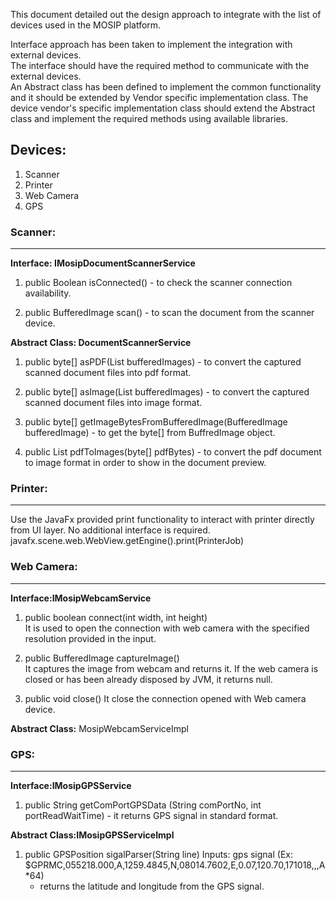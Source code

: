 
This document detailed out the design approach to integrate with the list of devices used in the MOSIP platform.

Interface approach has been taken to implement the integration with external devices.  
The interface should have the required method to communicate with the external devices.  
An Abstract class has been defined to implement the common functionality and it should be extended by Vendor specific implementation class.
The device vendor's specific implementation class should extend the Abstract class and implement the required methods using available libraries. 

## Devices:
1. Scanner
2. Printer
3. Web Camera
4. GPS

### Scanner: 
***

**Interface: IMosipDocumentScannerService**  
   1. public Boolean isConnected()  -  to check the scanner connection availability.
   
   2. public BufferedImage scan() -   to scan the document from the scanner device.  

**Abstract Class: DocumentScannerService**  
1. public byte[] asPDF(List<BufferedImage> bufferedImages) -  to convert the captured scanned document files into pdf format.  

2. public byte[] asImage(List<BufferedImage> bufferedImages) -  to convert the captured scanned document files into image format.  

3. public byte[] getImageBytesFromBufferedImage(BufferedImage bufferedImage) - to get the byte[] from BuffredImage object.  

4. public List<BufferedImage>  pdfToImages(byte[] pdfBytes) - to convert the pdf document to image format in order to show in the document preview.  

### Printer:
***
 Use the JavaFx provided print functionality to interact with printer directly from UI layer. No additional interface is required. 
 javafx.scene.web.WebView.getEngine().print(PrinterJob)

### Web Camera: 
***
 
**Interface:IMosipWebcamService**   
1. public boolean connect(int width, int height)  
   It is used to open the connection with web camera with the specified resolution provided in the input.  

2. public BufferedImage captureImage()  
   It captures the image from webcam and returns it. If the web camera is closed or has been already disposed by JVM, it returns null.  

3. public void close()
   It close the connection opened with Web camera device.

**Abstract Class:**  MosipWebcamServiceImpl

### GPS:  
***

**Interface:IMosipGPSService**   
1. public String getComPortGPSData (String comPortNo, int portReadWaitTime) - it returns GPS signal in standard format.

**Abstract Class:IMosipGPSServiceImpl**    
1. public GPSPosition sigalParser(String line)
Inputs: gps signal (Ex: $GPRMC,055218.000,A,1259.4845,N,08014.7602,E,0.07,120.70,171018,,,A*64)
   - returns the latitude and longitude from the GPS signal. 

